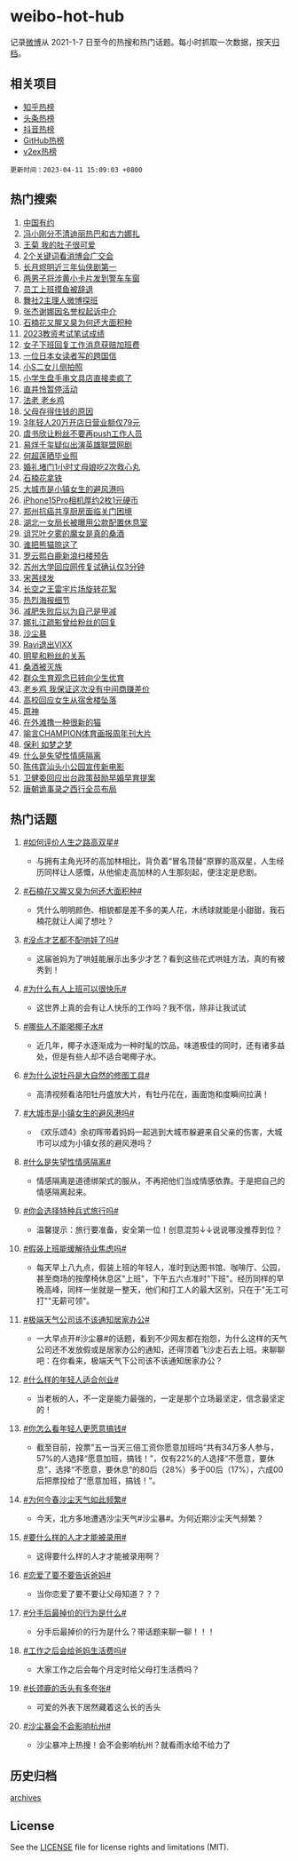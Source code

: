 # weibo-hot-hub

记录[微博](https://www.weibo.com)从 2021-1-7 日至今的热搜和热门话题。每小时抓取一次数据，按天[归档](archives)。

## 相关项目

- [知乎热榜](https://github.com/lonnyzhang423/zhihu-hot-hub)
- [头条热榜](https://github.com/lonnyzhang423/toutiao-hot-hub)
- [抖音热榜](https://github.com/lonnyzhang423/douyin-hot-hub)
- [GitHub热榜](https://github.com/lonnyzhang423/github-hot-hub)
- [v2ex热榜](https://github.com/lonnyzhang423/v2ex-hot-hub)


`更新时间：2023-04-11 15:09:03 +0800`

## 热门搜索

1. [中国有约](https://m.weibo.cn/search?containerid=100103type%3D1%26t%3D10%26q%3D%23%E4%B8%AD%E5%9B%BD%E6%9C%89%E7%BA%A6%23&stream_entry_id=51&isnewpage=1&extparam=seat%3D1%26cate%3D10103%26filter_type%3Drealtimehot%26dgr%3D0%26pos%3D0%26c_type%3D51%26stream_entry_id%3D51%26display_time%3D1681196942%26pre_seqid%3D168119694233102721467&luicode=10000011&lfid=106003type%253D25%2526t%253D3%2526disable_hot%253D1%2526filter_type%253Drealtimehot)
1. [冯小刚分不清迪丽热巴和古力娜扎](https://m.weibo.cn/search?containerid=100103type%3D1%26t%3D10%26q%3D%23%E5%86%AF%E5%B0%8F%E5%88%9A%E5%88%86%E4%B8%8D%E6%B8%85%E8%BF%AA%E4%B8%BD%E7%83%AD%E5%B7%B4%E5%92%8C%E5%8F%A4%E5%8A%9B%E5%A8%9C%E6%89%8E%23&stream_entry_id=31&isnewpage=1&extparam=seat%3D1%26cate%3D5001%26lcate%3D5001%26dgr%3D0%26pos%3D0%26band_rank%3D1%26realpos%3D1%26filter_type%3Drealtimehot%26q%3D%2523%25E5%2586%25AF%25E5%25B0%258F%25E5%2588%259A%25E5%2588%2586%25E4%25B8%258D%25E6%25B8%2585%25E8%25BF%25AA%25E4%25B8%25BD%25E7%2583%25AD%25E5%25B7%25B4%25E5%2592%258C%25E5%258F%25A4%25E5%258A%259B%25E5%25A8%259C%25E6%2589%258E%2523%26flag%3D1%26stream_entry_id%3D31%26c_type%3D31%26display_time%3D1681196942%26pre_seqid%3D168119694233102721467&luicode=10000011&lfid=106003type%253D25%2526t%253D3%2526disable_hot%253D1%2526filter_type%253Drealtimehot)
1. [王菊 我的肚子很可爱](https://m.weibo.cn/search?containerid=100103type%3D1%26t%3D10%26q%3D%E7%8E%8B%E8%8F%8A+%E6%88%91%E7%9A%84%E8%82%9A%E5%AD%90%E5%BE%88%E5%8F%AF%E7%88%B1&stream_entry_id=31&isnewpage=1&extparam=seat%3D1%26cate%3D5001%26lcate%3D5001%26dgr%3D0%26pos%3D1%26band_rank%3D2%26realpos%3D2%26filter_type%3Drealtimehot%26q%3D%25E7%258E%258B%25E8%258F%258A%2520%25E6%2588%2591%25E7%259A%2584%25E8%2582%259A%25E5%25AD%2590%25E5%25BE%2588%25E5%258F%25AF%25E7%2588%25B1%26flag%3D1%26stream_entry_id%3D31%26c_type%3D31%26display_time%3D1681196942%26pre_seqid%3D168119694233102721467&luicode=10000011&lfid=106003type%253D25%2526t%253D3%2526disable_hot%253D1%2526filter_type%253Drealtimehot)
1. [2个关键词看消博会广交会](https://m.weibo.cn/search?containerid=100103type%3D1%26t%3D10%26q%3D%232%E4%B8%AA%E5%85%B3%E9%94%AE%E8%AF%8D%E7%9C%8B%E6%B6%88%E5%8D%9A%E4%BC%9A%E5%B9%BF%E4%BA%A4%E4%BC%9A%23&stream_entry_id=31&isnewpage=1&extparam=seat%3D1%26cate%3D5001%26lcate%3D5001%26dgr%3D0%26pos%3D2%26band_rank%3D3%26realpos%3D3%26filter_type%3Drealtimehot%26q%3D%25232%25E4%25B8%25AA%25E5%2585%25B3%25E9%2594%25AE%25E8%25AF%258D%25E7%259C%258B%25E6%25B6%2588%25E5%258D%259A%25E4%25BC%259A%25E5%25B9%25BF%25E4%25BA%25A4%25E4%25BC%259A%2523%26flag%3D0%26stream_entry_id%3D31%26c_type%3D31%26display_time%3D1681196942%26pre_seqid%3D168119694233102721467&luicode=10000011&lfid=106003type%253D25%2526t%253D3%2526disable_hot%253D1%2526filter_type%253Drealtimehot)
1. [长月烬明近三年仙侠剧第一](https://m.weibo.cn/search?containerid=100103type%3D1%26t%3D10%26q%3D%23%E9%95%BF%E6%9C%88%E7%83%AC%E6%98%8E%E8%BF%91%E4%B8%89%E5%B9%B4%E4%BB%99%E4%BE%A0%E5%89%A7%E7%AC%AC%E4%B8%80%23&stream_entry_id=31&isnewpage=1&extparam=seat%3D1%26cate%3D5001%26lcate%3D5001%26dgr%3D0%26pos%3D3%26band_rank%3D4%26realpos%3D4%26filter_type%3Drealtimehot%26q%3D%2523%25E9%2595%25BF%25E6%259C%2588%25E7%2583%25AC%25E6%2598%258E%25E8%25BF%2591%25E4%25B8%2589%25E5%25B9%25B4%25E4%25BB%2599%25E4%25BE%25A0%25E5%2589%25A7%25E7%25AC%25AC%25E4%25B8%2580%2523%26flag%3D1%26stream_entry_id%3D31%26c_type%3D31%26display_time%3D1681196942%26pre_seqid%3D168119694233102721467&luicode=10000011&lfid=106003type%253D25%2526t%253D3%2526disable_hot%253D1%2526filter_type%253Drealtimehot)
1. [两男子将涉黄小卡片发到警车车窗](https://m.weibo.cn/search?containerid=100103type%3D1%26t%3D10%26q%3D%23%E4%B8%A4%E7%94%B7%E5%AD%90%E5%B0%86%E6%B6%89%E9%BB%84%E5%B0%8F%E5%8D%A1%E7%89%87%E5%8F%91%E5%88%B0%E8%AD%A6%E8%BD%A6%E8%BD%A6%E7%AA%97%23&stream_entry_id=31&isnewpage=1&extparam=seat%3D1%26cate%3D5001%26lcate%3D5001%26dgr%3D0%26pos%3D4%26band_rank%3D5%26realpos%3D5%26filter_type%3Drealtimehot%26q%3D%2523%25E4%25B8%25A4%25E7%2594%25B7%25E5%25AD%2590%25E5%25B0%2586%25E6%25B6%2589%25E9%25BB%2584%25E5%25B0%258F%25E5%258D%25A1%25E7%2589%2587%25E5%258F%2591%25E5%2588%25B0%25E8%25AD%25A6%25E8%25BD%25A6%25E8%25BD%25A6%25E7%25AA%2597%2523%26flag%3D0%26stream_entry_id%3D31%26c_type%3D31%26display_time%3D1681196942%26pre_seqid%3D168119694233102721467&luicode=10000011&lfid=106003type%253D25%2526t%253D3%2526disable_hot%253D1%2526filter_type%253Drealtimehot)
1. [员工上班摸鱼被辞退](https://m.weibo.cn/search?containerid=100103type%3D1%26t%3D10%26q%3D%23%E5%91%98%E5%B7%A5%E4%B8%8A%E7%8F%AD%E6%91%B8%E9%B1%BC%E8%A2%AB%E8%BE%9E%E9%80%80%23&stream_entry_id=31&isnewpage=1&extparam=seat%3D1%26cate%3D5001%26lcate%3D5001%26dgr%3D0%26pos%3D5%26band_rank%3D6%26realpos%3D6%26filter_type%3Drealtimehot%26q%3D%2523%25E5%2591%2598%25E5%25B7%25A5%25E4%25B8%258A%25E7%258F%25AD%25E6%2591%25B8%25E9%25B1%25BC%25E8%25A2%25AB%25E8%25BE%259E%25E9%2580%2580%2523%26flag%3D1%26stream_entry_id%3D31%26c_type%3D31%26display_time%3D1681196942%26pre_seqid%3D168119694233102721467&luicode=10000011&lfid=106003type%253D25%2526t%253D3%2526disable_hot%253D1%2526filter_type%253Drealtimehot)
1. [舞社2主理人微博探班](https://m.weibo.cn/search?containerid=100103type%3D1%26t%3D10%26q%3D%23%E8%88%9E%E7%A4%BE2%E4%B8%BB%E7%90%86%E4%BA%BA%E5%BE%AE%E5%8D%9A%E6%8E%A2%E7%8F%AD%23&stream_entry_id=31&isnewpage=1&extparam=seat%3D1%26cate%3D5001%26lcate%3D5001%26adid%3D186021%26pos%3D6%26band_rank%3D7%26filter_type%3Drealtimehot%26q%3D%2523%25E8%2588%259E%25E7%25A4%25BE2%25E4%25B8%25BB%25E7%2590%2586%25E4%25BA%25BA%25E5%25BE%25AE%25E5%258D%259A%25E6%258E%25A2%25E7%258F%25AD%2523%26dgr%3D0%26stream_entry_id%3D31%26c_type%3D31%26display_time%3D1681196942%26pre_seqid%3D168119694233102721467&luicode=10000011&lfid=106003type%253D25%2526t%253D3%2526disable_hot%253D1%2526filter_type%253Drealtimehot)
1. [张杰谢娜因名誉权起诉中介](https://m.weibo.cn/search?containerid=100103type%3D1%26t%3D10%26q%3D%23%E5%BC%A0%E6%9D%B0%E8%B0%A2%E5%A8%9C%E5%9B%A0%E5%90%8D%E8%AA%89%E6%9D%83%E8%B5%B7%E8%AF%89%E4%B8%AD%E4%BB%8B%23&stream_entry_id=31&isnewpage=1&extparam=seat%3D1%26cate%3D5001%26lcate%3D5001%26dgr%3D0%26pos%3D7%26band_rank%3D7%26realpos%3D7%26filter_type%3Drealtimehot%26q%3D%2523%25E5%25BC%25A0%25E6%259D%25B0%25E8%25B0%25A2%25E5%25A8%259C%25E5%259B%25A0%25E5%2590%258D%25E8%25AA%2589%25E6%259D%2583%25E8%25B5%25B7%25E8%25AF%2589%25E4%25B8%25AD%25E4%25BB%258B%2523%26flag%3D0%26stream_entry_id%3D31%26c_type%3D31%26display_time%3D1681196942%26pre_seqid%3D168119694233102721467&luicode=10000011&lfid=106003type%253D25%2526t%253D3%2526disable_hot%253D1%2526filter_type%253Drealtimehot)
1. [石楠花又腥又臭为何还大面积种](https://m.weibo.cn/search?containerid=100103type%3D1%26t%3D10%26q%3D%23%E7%9F%B3%E6%A5%A0%E8%8A%B1%E5%8F%88%E8%85%A5%E5%8F%88%E8%87%AD%E4%B8%BA%E4%BD%95%E8%BF%98%E5%A4%A7%E9%9D%A2%E7%A7%AF%E7%A7%8D%23&stream_entry_id=31&isnewpage=1&extparam=seat%3D1%26cate%3D5001%26lcate%3D5001%26dgr%3D0%26pos%3D8%26band_rank%3D8%26realpos%3D8%26filter_type%3Drealtimehot%26q%3D%2523%25E7%259F%25B3%25E6%25A5%25A0%25E8%258A%25B1%25E5%258F%2588%25E8%2585%25A5%25E5%258F%2588%25E8%2587%25AD%25E4%25B8%25BA%25E4%25BD%2595%25E8%25BF%2598%25E5%25A4%25A7%25E9%259D%25A2%25E7%25A7%25AF%25E7%25A7%258D%2523%26flag%3D0%26stream_entry_id%3D31%26c_type%3D31%26display_time%3D1681196942%26pre_seqid%3D168119694233102721467&luicode=10000011&lfid=106003type%253D25%2526t%253D3%2526disable_hot%253D1%2526filter_type%253Drealtimehot)
1. [2023教资考试笔试成绩](https://m.weibo.cn/search?containerid=100103type%3D1%26t%3D10%26q%3D%232023%E6%95%99%E8%B5%84%E8%80%83%E8%AF%95%E7%AC%94%E8%AF%95%E6%88%90%E7%BB%A9%23&stream_entry_id=31&isnewpage=1&extparam=seat%3D1%26cate%3D5001%26lcate%3D5001%26dgr%3D0%26pos%3D9%26band_rank%3D9%26realpos%3D9%26filter_type%3Drealtimehot%26q%3D%25232023%25E6%2595%2599%25E8%25B5%2584%25E8%2580%2583%25E8%25AF%2595%25E7%25AC%2594%25E8%25AF%2595%25E6%2588%2590%25E7%25BB%25A9%2523%26flag%3D1%26stream_entry_id%3D31%26c_type%3D31%26display_time%3D1681196942%26pre_seqid%3D168119694233102721467&luicode=10000011&lfid=106003type%253D25%2526t%253D3%2526disable_hot%253D1%2526filter_type%253Drealtimehot)
1. [女子下班回复工作消息获赔加班费](https://m.weibo.cn/search?containerid=100103type%3D1%26t%3D10%26q%3D%23%E5%A5%B3%E5%AD%90%E4%B8%8B%E7%8F%AD%E5%9B%9E%E5%A4%8D%E5%B7%A5%E4%BD%9C%E6%B6%88%E6%81%AF%E8%8E%B7%E8%B5%94%E5%8A%A0%E7%8F%AD%E8%B4%B9%23&stream_entry_id=31&isnewpage=1&extparam=seat%3D1%26cate%3D5001%26lcate%3D5001%26dgr%3D0%26pos%3D10%26band_rank%3D10%26realpos%3D10%26filter_type%3Drealtimehot%26q%3D%2523%25E5%25A5%25B3%25E5%25AD%2590%25E4%25B8%258B%25E7%258F%25AD%25E5%259B%259E%25E5%25A4%258D%25E5%25B7%25A5%25E4%25BD%259C%25E6%25B6%2588%25E6%2581%25AF%25E8%258E%25B7%25E8%25B5%2594%25E5%258A%25A0%25E7%258F%25AD%25E8%25B4%25B9%2523%26flag%3D0%26stream_entry_id%3D31%26c_type%3D31%26display_time%3D1681196942%26pre_seqid%3D168119694233102721467&luicode=10000011&lfid=106003type%253D25%2526t%253D3%2526disable_hot%253D1%2526filter_type%253Drealtimehot)
1. [一位日本女读者写的跨国信](https://m.weibo.cn/search?containerid=100103type%3D1%26t%3D10%26q%3D%E4%B8%80%E4%BD%8D%E6%97%A5%E6%9C%AC%E5%A5%B3%E8%AF%BB%E8%80%85%E5%86%99%E7%9A%84%E8%B7%A8%E5%9B%BD%E4%BF%A1&stream_entry_id=31&isnewpage=1&extparam=seat%3D1%26cate%3D5001%26lcate%3D5001%26dgr%3D0%26pos%3D11%26band_rank%3D11%26realpos%3D11%26filter_type%3Drealtimehot%26q%3D%25E4%25B8%2580%25E4%25BD%258D%25E6%2597%25A5%25E6%259C%25AC%25E5%25A5%25B3%25E8%25AF%25BB%25E8%2580%2585%25E5%2586%2599%25E7%259A%2584%25E8%25B7%25A8%25E5%259B%25BD%25E4%25BF%25A1%26flag%3D1%26stream_entry_id%3D31%26c_type%3D31%26display_time%3D1681196942%26pre_seqid%3D168119694233102721467&luicode=10000011&lfid=106003type%253D25%2526t%253D3%2526disable_hot%253D1%2526filter_type%253Drealtimehot)
1. [小S二女儿侧拍照](https://m.weibo.cn/search?containerid=100103type%3D1%26t%3D10%26q%3D%23%E5%B0%8FS%E4%BA%8C%E5%A5%B3%E5%84%BF%E4%BE%A7%E6%8B%8D%E7%85%A7%23&stream_entry_id=31&isnewpage=1&extparam=seat%3D1%26cate%3D5001%26lcate%3D5001%26dgr%3D0%26pos%3D12%26band_rank%3D12%26realpos%3D12%26filter_type%3Drealtimehot%26q%3D%2523%25E5%25B0%258FS%25E4%25BA%258C%25E5%25A5%25B3%25E5%2584%25BF%25E4%25BE%25A7%25E6%258B%258D%25E7%2585%25A7%2523%26flag%3D1%26stream_entry_id%3D31%26c_type%3D31%26display_time%3D1681196942%26pre_seqid%3D168119694233102721467&luicode=10000011&lfid=106003type%253D25%2526t%253D3%2526disable_hot%253D1%2526filter_type%253Drealtimehot)
1. [小学生盘手串文具店直接卖疯了](https://m.weibo.cn/search?containerid=100103type%3D1%26t%3D10%26q%3D%23%E5%B0%8F%E5%AD%A6%E7%94%9F%E7%9B%98%E6%89%8B%E4%B8%B2%E6%96%87%E5%85%B7%E5%BA%97%E7%9B%B4%E6%8E%A5%E5%8D%96%E7%96%AF%E4%BA%86%23&stream_entry_id=31&isnewpage=1&extparam=seat%3D1%26cate%3D5001%26lcate%3D5001%26dgr%3D0%26pos%3D13%26band_rank%3D13%26realpos%3D13%26filter_type%3Drealtimehot%26q%3D%2523%25E5%25B0%258F%25E5%25AD%25A6%25E7%2594%259F%25E7%259B%2598%25E6%2589%258B%25E4%25B8%25B2%25E6%2596%2587%25E5%2585%25B7%25E5%25BA%2597%25E7%259B%25B4%25E6%258E%25A5%25E5%258D%2596%25E7%2596%25AF%25E4%25BA%2586%2523%26flag%3D1%26stream_entry_id%3D31%26c_type%3D31%26display_time%3D1681196942%26pre_seqid%3D168119694233102721467&luicode=10000011&lfid=106003type%253D25%2526t%253D3%2526disable_hot%253D1%2526filter_type%253Drealtimehot)
1. [直井怜暂停活动](https://m.weibo.cn/search?containerid=100103type%3D1%26t%3D10%26q%3D%23%E7%9B%B4%E4%BA%95%E6%80%9C%E6%9A%82%E5%81%9C%E6%B4%BB%E5%8A%A8%23&stream_entry_id=31&isnewpage=1&extparam=seat%3D1%26cate%3D5001%26lcate%3D5001%26dgr%3D0%26pos%3D14%26band_rank%3D14%26realpos%3D14%26filter_type%3Drealtimehot%26q%3D%2523%25E7%259B%25B4%25E4%25BA%2595%25E6%2580%259C%25E6%259A%2582%25E5%2581%259C%25E6%25B4%25BB%25E5%258A%25A8%2523%26flag%3D0%26stream_entry_id%3D31%26c_type%3D31%26display_time%3D1681196942%26pre_seqid%3D168119694233102721467&luicode=10000011&lfid=106003type%253D25%2526t%253D3%2526disable_hot%253D1%2526filter_type%253Drealtimehot)
1. [法老 老乡鸡](https://m.weibo.cn/search?containerid=100103type%3D1%26t%3D10%26q%3D%E6%B3%95%E8%80%81+%E8%80%81%E4%B9%A1%E9%B8%A1&stream_entry_id=31&isnewpage=1&extparam=seat%3D1%26cate%3D5001%26lcate%3D5001%26dgr%3D0%26pos%3D15%26band_rank%3D15%26realpos%3D15%26filter_type%3Drealtimehot%26q%3D%25E6%25B3%2595%25E8%2580%2581%2520%25E8%2580%2581%25E4%25B9%25A1%25E9%25B8%25A1%26flag%3D0%26stream_entry_id%3D31%26c_type%3D31%26display_time%3D1681196942%26pre_seqid%3D168119694233102721467&luicode=10000011&lfid=106003type%253D25%2526t%253D3%2526disable_hot%253D1%2526filter_type%253Drealtimehot)
1. [父母存得住钱的原因](https://m.weibo.cn/search?containerid=100103type%3D1%26t%3D10%26q%3D%23%E7%88%B6%E6%AF%8D%E5%AD%98%E5%BE%97%E4%BD%8F%E9%92%B1%E7%9A%84%E5%8E%9F%E5%9B%A0%23&stream_entry_id=31&isnewpage=1&extparam=seat%3D1%26cate%3D5001%26lcate%3D5001%26dgr%3D0%26pos%3D16%26band_rank%3D16%26realpos%3D16%26filter_type%3Drealtimehot%26q%3D%2523%25E7%2588%25B6%25E6%25AF%258D%25E5%25AD%2598%25E5%25BE%2597%25E4%25BD%258F%25E9%2592%25B1%25E7%259A%2584%25E5%258E%259F%25E5%259B%25A0%2523%26flag%3D0%26stream_entry_id%3D31%26c_type%3D31%26display_time%3D1681196942%26pre_seqid%3D168119694233102721467&luicode=10000011&lfid=106003type%253D25%2526t%253D3%2526disable_hot%253D1%2526filter_type%253Drealtimehot)
1. [3年轻人20万开店日营业额仅79元](https://m.weibo.cn/search?containerid=100103type%3D1%26t%3D10%26q%3D%233%E5%B9%B4%E8%BD%BB%E4%BA%BA20%E4%B8%87%E5%BC%80%E5%BA%97%E6%97%A5%E8%90%A5%E4%B8%9A%E9%A2%9D%E4%BB%8579%E5%85%83%23&stream_entry_id=31&isnewpage=1&extparam=seat%3D1%26cate%3D5001%26lcate%3D5001%26dgr%3D0%26pos%3D17%26band_rank%3D17%26realpos%3D17%26filter_type%3Drealtimehot%26q%3D%25233%25E5%25B9%25B4%25E8%25BD%25BB%25E4%25BA%25BA20%25E4%25B8%2587%25E5%25BC%2580%25E5%25BA%2597%25E6%2597%25A5%25E8%2590%25A5%25E4%25B8%259A%25E9%25A2%259D%25E4%25BB%258579%25E5%2585%2583%2523%26flag%3D0%26stream_entry_id%3D31%26c_type%3D31%26display_time%3D1681196942%26pre_seqid%3D168119694233102721467&luicode=10000011&lfid=106003type%253D25%2526t%253D3%2526disable_hot%253D1%2526filter_type%253Drealtimehot)
1. [虞书欣让粉丝不要再push工作人员](https://m.weibo.cn/search?containerid=100103type%3D1%26t%3D10%26q%3D%E8%99%9E%E4%B9%A6%E6%AC%A3%E8%AE%A9%E7%B2%89%E4%B8%9D%E4%B8%8D%E8%A6%81%E5%86%8Dpush%E5%B7%A5%E4%BD%9C%E4%BA%BA%E5%91%98&stream_entry_id=31&isnewpage=1&extparam=seat%3D1%26cate%3D5001%26lcate%3D5001%26dgr%3D0%26pos%3D18%26band_rank%3D18%26realpos%3D18%26filter_type%3Drealtimehot%26q%3D%25E8%2599%259E%25E4%25B9%25A6%25E6%25AC%25A3%25E8%25AE%25A9%25E7%25B2%2589%25E4%25B8%259D%25E4%25B8%258D%25E8%25A6%2581%25E5%2586%258Dpush%25E5%25B7%25A5%25E4%25BD%259C%25E4%25BA%25BA%25E5%2591%2598%26flag%3D0%26stream_entry_id%3D31%26c_type%3D31%26display_time%3D1681196942%26pre_seqid%3D168119694233102721467&luicode=10000011&lfid=106003type%253D25%2526t%253D3%2526disable_hot%253D1%2526filter_type%253Drealtimehot)
1. [易烊千玺疑似出演英雄联盟网剧](https://m.weibo.cn/search?containerid=100103type%3D1%26t%3D10%26q%3D%23%E6%98%93%E7%83%8A%E5%8D%83%E7%8E%BA%E7%96%91%E4%BC%BC%E5%87%BA%E6%BC%94%E8%8B%B1%E9%9B%84%E8%81%94%E7%9B%9F%E7%BD%91%E5%89%A7%23&stream_entry_id=31&isnewpage=1&extparam=seat%3D1%26cate%3D5001%26lcate%3D5001%26dgr%3D0%26pos%3D19%26band_rank%3D19%26realpos%3D19%26filter_type%3Drealtimehot%26q%3D%2523%25E6%2598%2593%25E7%2583%258A%25E5%258D%2583%25E7%258E%25BA%25E7%2596%2591%25E4%25BC%25BC%25E5%2587%25BA%25E6%25BC%2594%25E8%258B%25B1%25E9%259B%2584%25E8%2581%2594%25E7%259B%259F%25E7%25BD%2591%25E5%2589%25A7%2523%26flag%3D0%26stream_entry_id%3D31%26c_type%3D31%26display_time%3D1681196942%26pre_seqid%3D168119694233102721467&luicode=10000011&lfid=106003type%253D25%2526t%253D3%2526disable_hot%253D1%2526filter_type%253Drealtimehot)
1. [何超莲晒毕业照](https://m.weibo.cn/search?containerid=100103type%3D1%26t%3D10%26q%3D%23%E4%BD%95%E8%B6%85%E8%8E%B2%E6%99%92%E6%AF%95%E4%B8%9A%E7%85%A7%23&stream_entry_id=31&isnewpage=1&extparam=seat%3D1%26cate%3D5001%26lcate%3D5001%26dgr%3D0%26pos%3D20%26band_rank%3D20%26realpos%3D20%26filter_type%3Drealtimehot%26q%3D%2523%25E4%25BD%2595%25E8%25B6%2585%25E8%258E%25B2%25E6%2599%2592%25E6%25AF%2595%25E4%25B8%259A%25E7%2585%25A7%2523%26flag%3D0%26stream_entry_id%3D31%26c_type%3D31%26display_time%3D1681196942%26pre_seqid%3D168119694233102721467&luicode=10000011&lfid=106003type%253D25%2526t%253D3%2526disable_hot%253D1%2526filter_type%253Drealtimehot)
1. [婚礼堵门1小时丈母娘吃2次救心丸](https://m.weibo.cn/search?containerid=100103type%3D1%26t%3D10%26q%3D%23%E5%A9%9A%E7%A4%BC%E5%A0%B5%E9%97%A81%E5%B0%8F%E6%97%B6%E4%B8%88%E6%AF%8D%E5%A8%98%E5%90%832%E6%AC%A1%E6%95%91%E5%BF%83%E4%B8%B8%23&stream_entry_id=31&isnewpage=1&extparam=seat%3D1%26cate%3D5001%26lcate%3D5001%26dgr%3D0%26pos%3D21%26band_rank%3D21%26realpos%3D21%26filter_type%3Drealtimehot%26q%3D%2523%25E5%25A9%259A%25E7%25A4%25BC%25E5%25A0%25B5%25E9%2597%25A81%25E5%25B0%258F%25E6%2597%25B6%25E4%25B8%2588%25E6%25AF%258D%25E5%25A8%2598%25E5%2590%25832%25E6%25AC%25A1%25E6%2595%2591%25E5%25BF%2583%25E4%25B8%25B8%2523%26flag%3D1%26stream_entry_id%3D31%26c_type%3D31%26display_time%3D1681196942%26pre_seqid%3D168119694233102721467&luicode=10000011&lfid=106003type%253D25%2526t%253D3%2526disable_hot%253D1%2526filter_type%253Drealtimehot)
1. [石楠花拿铁](https://m.weibo.cn/search?containerid=100103type%3D1%26t%3D10%26q%3D%23%E7%9F%B3%E6%A5%A0%E8%8A%B1%E6%8B%BF%E9%93%81%23&stream_entry_id=31&isnewpage=1&extparam=seat%3D1%26cate%3D5001%26lcate%3D5001%26dgr%3D0%26pos%3D22%26band_rank%3D22%26realpos%3D22%26filter_type%3Drealtimehot%26q%3D%2523%25E7%259F%25B3%25E6%25A5%25A0%25E8%258A%25B1%25E6%258B%25BF%25E9%2593%2581%2523%26flag%3D0%26stream_entry_id%3D31%26c_type%3D31%26display_time%3D1681196942%26pre_seqid%3D168119694233102721467&luicode=10000011&lfid=106003type%253D25%2526t%253D3%2526disable_hot%253D1%2526filter_type%253Drealtimehot)
1. [大城市是小镇女生的避风港吗](https://m.weibo.cn/search?containerid=100103type%3D1%26t%3D10%26q%3D%23%E5%A4%A7%E5%9F%8E%E5%B8%82%E6%98%AF%E5%B0%8F%E9%95%87%E5%A5%B3%E7%94%9F%E7%9A%84%E9%81%BF%E9%A3%8E%E6%B8%AF%E5%90%97%23&stream_entry_id=31&isnewpage=1&extparam=seat%3D1%26cate%3D5001%26lcate%3D5001%26dgr%3D0%26pos%3D23%26band_rank%3D23%26realpos%3D23%26filter_type%3Drealtimehot%26q%3D%2523%25E5%25A4%25A7%25E5%259F%258E%25E5%25B8%2582%25E6%2598%25AF%25E5%25B0%258F%25E9%2595%2587%25E5%25A5%25B3%25E7%2594%259F%25E7%259A%2584%25E9%2581%25BF%25E9%25A3%258E%25E6%25B8%25AF%25E5%2590%2597%2523%26flag%3D1%26stream_entry_id%3D31%26c_type%3D31%26display_time%3D1681196942%26pre_seqid%3D168119694233102721467&luicode=10000011&lfid=106003type%253D25%2526t%253D3%2526disable_hot%253D1%2526filter_type%253Drealtimehot)
1. [iPhone15Pro相机厚约2枚1元硬币](https://m.weibo.cn/search?containerid=100103type%3D1%26t%3D10%26q%3D%23iPhone15Pro%E7%9B%B8%E6%9C%BA%E5%8E%9A%E7%BA%A62%E6%9E%9A1%E5%85%83%E7%A1%AC%E5%B8%81%23&stream_entry_id=31&isnewpage=1&extparam=seat%3D1%26cate%3D5001%26lcate%3D5001%26dgr%3D0%26pos%3D24%26band_rank%3D24%26realpos%3D24%26filter_type%3Drealtimehot%26q%3D%2523iPhone15Pro%25E7%259B%25B8%25E6%259C%25BA%25E5%258E%259A%25E7%25BA%25A62%25E6%259E%259A1%25E5%2585%2583%25E7%25A1%25AC%25E5%25B8%2581%2523%26flag%3D0%26stream_entry_id%3D31%26c_type%3D31%26display_time%3D1681196942%26pre_seqid%3D168119694233102721467&luicode=10000011&lfid=106003type%253D25%2526t%253D3%2526disable_hot%253D1%2526filter_type%253Drealtimehot)
1. [郑州抗癌共享厨房面临关门困境](https://m.weibo.cn/search?containerid=100103type%3D1%26t%3D10%26q%3D%23%E9%83%91%E5%B7%9E%E6%8A%97%E7%99%8C%E5%85%B1%E4%BA%AB%E5%8E%A8%E6%88%BF%E9%9D%A2%E4%B8%B4%E5%85%B3%E9%97%A8%E5%9B%B0%E5%A2%83%23&stream_entry_id=31&isnewpage=1&extparam=seat%3D1%26cate%3D5001%26lcate%3D5001%26dgr%3D0%26pos%3D25%26band_rank%3D25%26realpos%3D25%26filter_type%3Drealtimehot%26q%3D%2523%25E9%2583%2591%25E5%25B7%259E%25E6%258A%2597%25E7%2599%258C%25E5%2585%25B1%25E4%25BA%25AB%25E5%258E%25A8%25E6%2588%25BF%25E9%259D%25A2%25E4%25B8%25B4%25E5%2585%25B3%25E9%2597%25A8%25E5%259B%25B0%25E5%25A2%2583%2523%26flag%3D1%26stream_entry_id%3D31%26c_type%3D31%26display_time%3D1681196942%26pre_seqid%3D168119694233102721467&luicode=10000011&lfid=106003type%253D25%2526t%253D3%2526disable_hot%253D1%2526filter_type%253Drealtimehot)
1. [湖北一女局长被曝用公款配置休息室](https://m.weibo.cn/search?containerid=100103type%3D1%26t%3D10%26q%3D%23%E6%B9%96%E5%8C%97%E4%B8%80%E5%A5%B3%E5%B1%80%E9%95%BF%E8%A2%AB%E6%9B%9D%E7%94%A8%E5%85%AC%E6%AC%BE%E9%85%8D%E7%BD%AE%E4%BC%91%E6%81%AF%E5%AE%A4%23&stream_entry_id=31&isnewpage=1&extparam=seat%3D1%26cate%3D5001%26lcate%3D5001%26dgr%3D0%26pos%3D26%26band_rank%3D26%26realpos%3D26%26filter_type%3Drealtimehot%26q%3D%2523%25E6%25B9%2596%25E5%258C%2597%25E4%25B8%2580%25E5%25A5%25B3%25E5%25B1%2580%25E9%2595%25BF%25E8%25A2%25AB%25E6%259B%259D%25E7%2594%25A8%25E5%2585%25AC%25E6%25AC%25BE%25E9%2585%258D%25E7%25BD%25AE%25E4%25BC%2591%25E6%2581%25AF%25E5%25AE%25A4%2523%26flag%3D0%26stream_entry_id%3D31%26c_type%3D31%26display_time%3D1681196942%26pre_seqid%3D168119694233102721467&luicode=10000011&lfid=106003type%253D25%2526t%253D3%2526disable_hot%253D1%2526filter_type%253Drealtimehot)
1. [诅咒叶夕雾的魔女是真的桑酒](https://m.weibo.cn/search?containerid=100103type%3D1%26t%3D10%26q%3D%23%E8%AF%85%E5%92%92%E5%8F%B6%E5%A4%95%E9%9B%BE%E7%9A%84%E9%AD%94%E5%A5%B3%E6%98%AF%E7%9C%9F%E7%9A%84%E6%A1%91%E9%85%92%23&stream_entry_id=31&isnewpage=1&extparam=seat%3D1%26cate%3D5001%26lcate%3D5001%26dgr%3D0%26pos%3D27%26band_rank%3D27%26realpos%3D27%26filter_type%3Drealtimehot%26q%3D%2523%25E8%25AF%2585%25E5%2592%2592%25E5%258F%25B6%25E5%25A4%2595%25E9%259B%25BE%25E7%259A%2584%25E9%25AD%2594%25E5%25A5%25B3%25E6%2598%25AF%25E7%259C%259F%25E7%259A%2584%25E6%25A1%2591%25E9%2585%2592%2523%26flag%3D1%26stream_entry_id%3D31%26c_type%3D31%26display_time%3D1681196942%26pre_seqid%3D168119694233102721467&luicode=10000011&lfid=106003type%253D25%2526t%253D3%2526disable_hot%253D1%2526filter_type%253Drealtimehot)
1. [谁把熊猫晾这了](https://m.weibo.cn/search?containerid=100103type%3D1%26t%3D10%26q%3D%23%E8%B0%81%E6%8A%8A%E7%86%8A%E7%8C%AB%E6%99%BE%E8%BF%99%E4%BA%86%23&stream_entry_id=31&isnewpage=1&extparam=seat%3D1%26cate%3D5001%26lcate%3D5001%26dgr%3D0%26pos%3D28%26band_rank%3D28%26realpos%3D28%26filter_type%3Drealtimehot%26q%3D%2523%25E8%25B0%2581%25E6%258A%258A%25E7%2586%258A%25E7%258C%25AB%25E6%2599%25BE%25E8%25BF%2599%25E4%25BA%2586%2523%26flag%3D0%26stream_entry_id%3D31%26c_type%3D31%26display_time%3D1681196942%26pre_seqid%3D168119694233102721467&luicode=10000011&lfid=106003type%253D25%2526t%253D3%2526disable_hot%253D1%2526filter_type%253Drealtimehot)
1. [罗云熙白鹿新浪扫楼预告](https://m.weibo.cn/search?containerid=100103type%3D1%26t%3D10%26q%3D%23%E7%BD%97%E4%BA%91%E7%86%99%E7%99%BD%E9%B9%BF%E6%96%B0%E6%B5%AA%E6%89%AB%E6%A5%BC%E9%A2%84%E5%91%8A%23&stream_entry_id=31&isnewpage=1&extparam=seat%3D1%26cate%3D5001%26lcate%3D5001%26dgr%3D0%26pos%3D29%26band_rank%3D29%26realpos%3D29%26filter_type%3Drealtimehot%26q%3D%2523%25E7%25BD%2597%25E4%25BA%2591%25E7%2586%2599%25E7%2599%25BD%25E9%25B9%25BF%25E6%2596%25B0%25E6%25B5%25AA%25E6%2589%25AB%25E6%25A5%25BC%25E9%25A2%2584%25E5%2591%258A%2523%26flag%3D1%26stream_entry_id%3D31%26c_type%3D31%26display_time%3D1681196942%26pre_seqid%3D168119694233102721467&luicode=10000011&lfid=106003type%253D25%2526t%253D3%2526disable_hot%253D1%2526filter_type%253Drealtimehot)
1. [苏州大学回应网传复试确认仅3分钟](https://m.weibo.cn/search?containerid=100103type%3D1%26t%3D10%26q%3D%23%E8%8B%8F%E5%B7%9E%E5%A4%A7%E5%AD%A6%E5%9B%9E%E5%BA%94%E7%BD%91%E4%BC%A0%E5%A4%8D%E8%AF%95%E7%A1%AE%E8%AE%A4%E4%BB%853%E5%88%86%E9%92%9F%23&stream_entry_id=31&isnewpage=1&extparam=seat%3D1%26cate%3D5001%26lcate%3D5001%26dgr%3D0%26pos%3D30%26band_rank%3D30%26realpos%3D30%26filter_type%3Drealtimehot%26q%3D%2523%25E8%258B%258F%25E5%25B7%259E%25E5%25A4%25A7%25E5%25AD%25A6%25E5%259B%259E%25E5%25BA%2594%25E7%25BD%2591%25E4%25BC%25A0%25E5%25A4%258D%25E8%25AF%2595%25E7%25A1%25AE%25E8%25AE%25A4%25E4%25BB%25853%25E5%2588%2586%25E9%2592%259F%2523%26flag%3D0%26stream_entry_id%3D31%26c_type%3D31%26display_time%3D1681196942%26pre_seqid%3D168119694233102721467&luicode=10000011&lfid=106003type%253D25%2526t%253D3%2526disable_hot%253D1%2526filter_type%253Drealtimehot)
1. [宋茜绿发](https://m.weibo.cn/search?containerid=100103type%3D1%26t%3D10%26q%3D%23%E5%AE%8B%E8%8C%9C%E7%BB%BF%E5%8F%91%23&stream_entry_id=31&isnewpage=1&extparam=seat%3D1%26cate%3D5001%26lcate%3D5001%26dgr%3D0%26pos%3D31%26band_rank%3D31%26realpos%3D31%26filter_type%3Drealtimehot%26q%3D%2523%25E5%25AE%258B%25E8%258C%259C%25E7%25BB%25BF%25E5%258F%2591%2523%26flag%3D1%26stream_entry_id%3D31%26c_type%3D31%26display_time%3D1681196942%26pre_seqid%3D168119694233102721467&luicode=10000011&lfid=106003type%253D25%2526t%253D3%2526disable_hot%253D1%2526filter_type%253Drealtimehot)
1. [长空之王雷宇片场旋转花絮](https://m.weibo.cn/search?containerid=100103type%3D1%26t%3D10%26q%3D%23%E9%95%BF%E7%A9%BA%E4%B9%8B%E7%8E%8B%E9%9B%B7%E5%AE%87%E7%89%87%E5%9C%BA%E6%97%8B%E8%BD%AC%E8%8A%B1%E7%B5%AE%23&stream_entry_id=31&isnewpage=1&extparam=seat%3D1%26cate%3D5001%26lcate%3D5001%26dgr%3D0%26pos%3D32%26band_rank%3D32%26realpos%3D32%26filter_type%3Drealtimehot%26q%3D%2523%25E9%2595%25BF%25E7%25A9%25BA%25E4%25B9%258B%25E7%258E%258B%25E9%259B%25B7%25E5%25AE%2587%25E7%2589%2587%25E5%259C%25BA%25E6%2597%258B%25E8%25BD%25AC%25E8%258A%25B1%25E7%25B5%25AE%2523%26flag%3D1%26stream_entry_id%3D31%26c_type%3D31%26display_time%3D1681196942%26pre_seqid%3D168119694233102721467&luicode=10000011&lfid=106003type%253D25%2526t%253D3%2526disable_hot%253D1%2526filter_type%253Drealtimehot)
1. [热烈海报细节](https://m.weibo.cn/search?containerid=100103type%3D1%26t%3D10%26q%3D%23%E7%83%AD%E7%83%88%E6%B5%B7%E6%8A%A5%E7%BB%86%E8%8A%82%23&stream_entry_id=31&isnewpage=1&extparam=seat%3D1%26cate%3D5001%26lcate%3D5001%26dgr%3D0%26pos%3D33%26band_rank%3D33%26realpos%3D33%26filter_type%3Drealtimehot%26q%3D%2523%25E7%2583%25AD%25E7%2583%2588%25E6%25B5%25B7%25E6%258A%25A5%25E7%25BB%2586%25E8%258A%2582%2523%26flag%3D1%26stream_entry_id%3D31%26c_type%3D31%26display_time%3D1681196942%26pre_seqid%3D168119694233102721467&luicode=10000011&lfid=106003type%253D25%2526t%253D3%2526disable_hot%253D1%2526filter_type%253Drealtimehot)
1. [减肥失败后以为自己是甲减](https://m.weibo.cn/search?containerid=100103type%3D1%26t%3D10%26q%3D%23%E5%87%8F%E8%82%A5%E5%A4%B1%E8%B4%A5%E5%90%8E%E4%BB%A5%E4%B8%BA%E8%87%AA%E5%B7%B1%E6%98%AF%E7%94%B2%E5%87%8F%23&stream_entry_id=31&isnewpage=1&extparam=seat%3D1%26cate%3D5001%26lcate%3D5001%26dgr%3D0%26pos%3D34%26band_rank%3D34%26realpos%3D34%26filter_type%3Drealtimehot%26q%3D%2523%25E5%2587%258F%25E8%2582%25A5%25E5%25A4%25B1%25E8%25B4%25A5%25E5%2590%258E%25E4%25BB%25A5%25E4%25B8%25BA%25E8%2587%25AA%25E5%25B7%25B1%25E6%2598%25AF%25E7%2594%25B2%25E5%2587%258F%2523%26flag%3D1%26stream_entry_id%3D31%26c_type%3D31%26display_time%3D1681196942%26pre_seqid%3D168119694233102721467&luicode=10000011&lfid=106003type%253D25%2526t%253D3%2526disable_hot%253D1%2526filter_type%253Drealtimehot)
1. [娜扎江疏影曾给粉丝的回复](https://m.weibo.cn/search?containerid=100103type%3D1%26t%3D10%26q%3D%23%E5%A8%9C%E6%89%8E%E6%B1%9F%E7%96%8F%E5%BD%B1%E6%9B%BE%E7%BB%99%E7%B2%89%E4%B8%9D%E7%9A%84%E5%9B%9E%E5%A4%8D%23&stream_entry_id=31&isnewpage=1&extparam=seat%3D1%26cate%3D5001%26lcate%3D5001%26dgr%3D0%26pos%3D35%26band_rank%3D35%26realpos%3D35%26filter_type%3Drealtimehot%26q%3D%2523%25E5%25A8%259C%25E6%2589%258E%25E6%25B1%259F%25E7%2596%258F%25E5%25BD%25B1%25E6%259B%25BE%25E7%25BB%2599%25E7%25B2%2589%25E4%25B8%259D%25E7%259A%2584%25E5%259B%259E%25E5%25A4%258D%2523%26flag%3D0%26stream_entry_id%3D31%26c_type%3D31%26display_time%3D1681196942%26pre_seqid%3D168119694233102721467&luicode=10000011&lfid=106003type%253D25%2526t%253D3%2526disable_hot%253D1%2526filter_type%253Drealtimehot)
1. [沙尘暴](https://m.weibo.cn/search?containerid=100103type%3D1%26t%3D10%26q%3D%E6%B2%99%E5%B0%98%E6%9A%B4&stream_entry_id=31&isnewpage=1&extparam=seat%3D1%26cate%3D5001%26lcate%3D5001%26dgr%3D0%26pos%3D36%26band_rank%3D36%26realpos%3D36%26filter_type%3Drealtimehot%26q%3D%25E6%25B2%2599%25E5%25B0%2598%25E6%259A%25B4%26flag%3D0%26stream_entry_id%3D31%26c_type%3D31%26display_time%3D1681196942%26pre_seqid%3D168119694233102721467&luicode=10000011&lfid=106003type%253D25%2526t%253D3%2526disable_hot%253D1%2526filter_type%253Drealtimehot)
1. [Ravi退出VIXX](https://m.weibo.cn/search?containerid=100103type%3D1%26t%3D10%26q%3D%23Ravi%E9%80%80%E5%87%BAVIXX%23&stream_entry_id=31&isnewpage=1&extparam=seat%3D1%26cate%3D5001%26lcate%3D5001%26dgr%3D0%26pos%3D37%26band_rank%3D37%26realpos%3D37%26filter_type%3Drealtimehot%26q%3D%2523Ravi%25E9%2580%2580%25E5%2587%25BAVIXX%2523%26flag%3D1%26stream_entry_id%3D31%26c_type%3D31%26display_time%3D1681196942%26pre_seqid%3D168119694233102721467&luicode=10000011&lfid=106003type%253D25%2526t%253D3%2526disable_hot%253D1%2526filter_type%253Drealtimehot)
1. [明星和粉丝的关系](https://m.weibo.cn/search?containerid=100103type%3D1%26t%3D10%26q%3D%E6%98%8E%E6%98%9F%E5%92%8C%E7%B2%89%E4%B8%9D%E7%9A%84%E5%85%B3%E7%B3%BB&stream_entry_id=31&isnewpage=1&extparam=seat%3D1%26cate%3D5001%26lcate%3D5001%26dgr%3D0%26pos%3D38%26band_rank%3D38%26realpos%3D38%26filter_type%3Drealtimehot%26q%3D%25E6%2598%258E%25E6%2598%259F%25E5%2592%258C%25E7%25B2%2589%25E4%25B8%259D%25E7%259A%2584%25E5%2585%25B3%25E7%25B3%25BB%26flag%3D1%26stream_entry_id%3D31%26c_type%3D31%26display_time%3D1681196942%26pre_seqid%3D168119694233102721467&luicode=10000011&lfid=106003type%253D25%2526t%253D3%2526disable_hot%253D1%2526filter_type%253Drealtimehot)
1. [桑酒被灭族](https://m.weibo.cn/search?containerid=100103type%3D1%26t%3D10%26q%3D%23%E6%A1%91%E9%85%92%E8%A2%AB%E7%81%AD%E6%97%8F%23&stream_entry_id=31&isnewpage=1&extparam=seat%3D1%26cate%3D5001%26lcate%3D5001%26dgr%3D0%26pos%3D39%26band_rank%3D39%26realpos%3D39%26filter_type%3Drealtimehot%26q%3D%2523%25E6%25A1%2591%25E9%2585%2592%25E8%25A2%25AB%25E7%2581%25AD%25E6%2597%258F%2523%26flag%3D0%26stream_entry_id%3D31%26c_type%3D31%26display_time%3D1681196942%26pre_seqid%3D168119694233102721467&luicode=10000011&lfid=106003type%253D25%2526t%253D3%2526disable_hot%253D1%2526filter_type%253Drealtimehot)
1. [群众生育观念已转向少生优育](https://m.weibo.cn/search?containerid=100103type%3D1%26t%3D10%26q%3D%23%E7%BE%A4%E4%BC%97%E7%94%9F%E8%82%B2%E8%A7%82%E5%BF%B5%E5%B7%B2%E8%BD%AC%E5%90%91%E5%B0%91%E7%94%9F%E4%BC%98%E8%82%B2%23&stream_entry_id=31&isnewpage=1&extparam=seat%3D1%26cate%3D5001%26lcate%3D5001%26dgr%3D0%26pos%3D40%26band_rank%3D40%26realpos%3D40%26filter_type%3Drealtimehot%26q%3D%2523%25E7%25BE%25A4%25E4%25BC%2597%25E7%2594%259F%25E8%2582%25B2%25E8%25A7%2582%25E5%25BF%25B5%25E5%25B7%25B2%25E8%25BD%25AC%25E5%2590%2591%25E5%25B0%2591%25E7%2594%259F%25E4%25BC%2598%25E8%2582%25B2%2523%26flag%3D0%26stream_entry_id%3D31%26c_type%3D31%26display_time%3D1681196942%26pre_seqid%3D168119694233102721467&luicode=10000011&lfid=106003type%253D25%2526t%253D3%2526disable_hot%253D1%2526filter_type%253Drealtimehot)
1. [老乡鸡 我保证这次没有中间商赚差价](https://m.weibo.cn/search?containerid=100103type%3D1%26t%3D10%26q%3D%E8%80%81%E4%B9%A1%E9%B8%A1+%E6%88%91%E4%BF%9D%E8%AF%81%E8%BF%99%E6%AC%A1%E6%B2%A1%E6%9C%89%E4%B8%AD%E9%97%B4%E5%95%86%E8%B5%9A%E5%B7%AE%E4%BB%B7&stream_entry_id=31&isnewpage=1&extparam=seat%3D1%26cate%3D5001%26lcate%3D5001%26dgr%3D0%26pos%3D41%26band_rank%3D41%26realpos%3D41%26filter_type%3Drealtimehot%26q%3D%25E8%2580%2581%25E4%25B9%25A1%25E9%25B8%25A1%2520%25E6%2588%2591%25E4%25BF%259D%25E8%25AF%2581%25E8%25BF%2599%25E6%25AC%25A1%25E6%25B2%25A1%25E6%259C%2589%25E4%25B8%25AD%25E9%2597%25B4%25E5%2595%2586%25E8%25B5%259A%25E5%25B7%25AE%25E4%25BB%25B7%26flag%3D1%26stream_entry_id%3D31%26c_type%3D31%26display_time%3D1681196942%26pre_seqid%3D168119694233102721467&luicode=10000011&lfid=106003type%253D25%2526t%253D3%2526disable_hot%253D1%2526filter_type%253Drealtimehot)
1. [高校回应女生从宿舍楼坠落](https://m.weibo.cn/search?containerid=100103type%3D1%26t%3D10%26q%3D%23%E9%AB%98%E6%A0%A1%E5%9B%9E%E5%BA%94%E5%A5%B3%E7%94%9F%E4%BB%8E%E5%AE%BF%E8%88%8D%E6%A5%BC%E5%9D%A0%E8%90%BD%23&stream_entry_id=31&isnewpage=1&extparam=seat%3D1%26cate%3D5001%26lcate%3D5001%26dgr%3D0%26pos%3D42%26band_rank%3D42%26realpos%3D42%26filter_type%3Drealtimehot%26q%3D%2523%25E9%25AB%2598%25E6%25A0%25A1%25E5%259B%259E%25E5%25BA%2594%25E5%25A5%25B3%25E7%2594%259F%25E4%25BB%258E%25E5%25AE%25BF%25E8%2588%258D%25E6%25A5%25BC%25E5%259D%25A0%25E8%2590%25BD%2523%26flag%3D1%26stream_entry_id%3D31%26c_type%3D31%26display_time%3D1681196942%26pre_seqid%3D168119694233102721467&luicode=10000011&lfid=106003type%253D25%2526t%253D3%2526disable_hot%253D1%2526filter_type%253Drealtimehot)
1. [原神](https://m.weibo.cn/search?containerid=100103type%3D1%26t%3D10%26q%3D%E5%8E%9F%E7%A5%9E&stream_entry_id=31&isnewpage=1&extparam=seat%3D1%26cate%3D5001%26lcate%3D5001%26dgr%3D0%26pos%3D43%26band_rank%3D43%26realpos%3D43%26filter_type%3Drealtimehot%26q%3D%25E5%258E%259F%25E7%25A5%259E%26flag%3D1%26stream_entry_id%3D31%26c_type%3D31%26display_time%3D1681196942%26pre_seqid%3D168119694233102721467&luicode=10000011&lfid=106003type%253D25%2526t%253D3%2526disable_hot%253D1%2526filter_type%253Drealtimehot)
1. [在外滩撸一种很新的猫](https://m.weibo.cn/search?containerid=100103type%3D1%26t%3D10%26q%3D%23%E5%9C%A8%E5%A4%96%E6%BB%A9%E6%92%B8%E4%B8%80%E7%A7%8D%E5%BE%88%E6%96%B0%E7%9A%84%E7%8C%AB%23&stream_entry_id=31&isnewpage=1&extparam=seat%3D1%26cate%3D5001%26lcate%3D5001%26stream_entry_id%3D31%26pos%3D44%26band_rank%3D44%26adid%3D186051%26q%3D%2523%25E5%259C%25A8%25E5%25A4%2596%25E6%25BB%25A9%25E6%2592%25B8%25E4%25B8%2580%25E7%25A7%258D%25E5%25BE%2588%25E6%2596%25B0%25E7%259A%2584%25E7%258C%25AB%2523%26flag%3D0%26dgr%3D0%26filter_type%3Drealtimehot%26c_type%3D31%26realpos%3D44%26display_time%3D1681196942%26pre_seqid%3D168119694233102721467&luicode=10000011&lfid=106003type%253D25%2526t%253D3%2526disable_hot%253D1%2526filter_type%253Drealtimehot)
1. [喻言CHAMPION体育画报周年刊大片](https://m.weibo.cn/search?containerid=100103type%3D1%26t%3D10%26q%3D%23%E5%96%BB%E8%A8%80CHAMPION%E4%BD%93%E8%82%B2%E7%94%BB%E6%8A%A5%E5%91%A8%E5%B9%B4%E5%88%8A%E5%A4%A7%E7%89%87%23&stream_entry_id=31&isnewpage=1&extparam=seat%3D1%26cate%3D5001%26lcate%3D5001%26dgr%3D0%26pos%3D45%26band_rank%3D45%26realpos%3D45%26filter_type%3Drealtimehot%26q%3D%2523%25E5%2596%25BB%25E8%25A8%2580CHAMPION%25E4%25BD%2593%25E8%2582%25B2%25E7%2594%25BB%25E6%258A%25A5%25E5%2591%25A8%25E5%25B9%25B4%25E5%2588%258A%25E5%25A4%25A7%25E7%2589%2587%2523%26flag%3D1%26stream_entry_id%3D31%26c_type%3D31%26display_time%3D1681196942%26pre_seqid%3D168119694233102721467&luicode=10000011&lfid=106003type%253D25%2526t%253D3%2526disable_hot%253D1%2526filter_type%253Drealtimehot)
1. [保利 如梦之梦](https://m.weibo.cn/search?containerid=100103type%3D1%26t%3D10%26q%3D%E4%BF%9D%E5%88%A9+%E5%A6%82%E6%A2%A6%E4%B9%8B%E6%A2%A6&stream_entry_id=31&isnewpage=1&extparam=seat%3D1%26cate%3D5001%26lcate%3D5001%26dgr%3D0%26pos%3D46%26band_rank%3D46%26realpos%3D46%26filter_type%3Drealtimehot%26q%3D%25E4%25BF%259D%25E5%2588%25A9%2520%25E5%25A6%2582%25E6%25A2%25A6%25E4%25B9%258B%25E6%25A2%25A6%26flag%3D0%26stream_entry_id%3D31%26c_type%3D31%26display_time%3D1681196942%26pre_seqid%3D168119694233102721467&luicode=10000011&lfid=106003type%253D25%2526t%253D3%2526disable_hot%253D1%2526filter_type%253Drealtimehot)
1. [什么是失望性情感隔离](https://m.weibo.cn/search?containerid=100103type%3D1%26t%3D10%26q%3D%23%E4%BB%80%E4%B9%88%E6%98%AF%E5%A4%B1%E6%9C%9B%E6%80%A7%E6%83%85%E6%84%9F%E9%9A%94%E7%A6%BB%23&stream_entry_id=31&isnewpage=1&extparam=seat%3D1%26cate%3D5001%26lcate%3D5001%26dgr%3D0%26pos%3D47%26band_rank%3D47%26realpos%3D47%26filter_type%3Drealtimehot%26q%3D%2523%25E4%25BB%2580%25E4%25B9%2588%25E6%2598%25AF%25E5%25A4%25B1%25E6%259C%259B%25E6%2580%25A7%25E6%2583%2585%25E6%2584%259F%25E9%259A%2594%25E7%25A6%25BB%2523%26flag%3D1%26stream_entry_id%3D31%26c_type%3D31%26display_time%3D1681196942%26pre_seqid%3D168119694233102721467&luicode=10000011&lfid=106003type%253D25%2526t%253D3%2526disable_hot%253D1%2526filter_type%253Drealtimehot)
1. [陈伟霆汕头小公园宣传新电影](https://m.weibo.cn/search?containerid=100103type%3D1%26t%3D10%26q%3D%23%E9%99%88%E4%BC%9F%E9%9C%86%E6%B1%95%E5%A4%B4%E5%B0%8F%E5%85%AC%E5%9B%AD%E5%AE%A3%E4%BC%A0%E6%96%B0%E7%94%B5%E5%BD%B1%23&stream_entry_id=31&isnewpage=1&extparam=seat%3D1%26cate%3D5001%26lcate%3D5001%26dgr%3D0%26pos%3D48%26band_rank%3D48%26realpos%3D48%26filter_type%3Drealtimehot%26q%3D%2523%25E9%2599%2588%25E4%25BC%259F%25E9%259C%2586%25E6%25B1%2595%25E5%25A4%25B4%25E5%25B0%258F%25E5%2585%25AC%25E5%259B%25AD%25E5%25AE%25A3%25E4%25BC%25A0%25E6%2596%25B0%25E7%2594%25B5%25E5%25BD%25B1%2523%26flag%3D1%26stream_entry_id%3D31%26c_type%3D31%26display_time%3D1681196942%26pre_seqid%3D168119694233102721467&luicode=10000011&lfid=106003type%253D25%2526t%253D3%2526disable_hot%253D1%2526filter_type%253Drealtimehot)
1. [卫健委回应出台政策鼓励早婚早育提案](https://m.weibo.cn/search?containerid=100103type%3D1%26t%3D10%26q%3D%23%E5%8D%AB%E5%81%A5%E5%A7%94%E5%9B%9E%E5%BA%94%E5%87%BA%E5%8F%B0%E6%94%BF%E7%AD%96%E9%BC%93%E5%8A%B1%E6%97%A9%E5%A9%9A%E6%97%A9%E8%82%B2%E6%8F%90%E6%A1%88%23&stream_entry_id=31&isnewpage=1&extparam=seat%3D1%26cate%3D5001%26lcate%3D5001%26dgr%3D0%26pos%3D49%26band_rank%3D49%26realpos%3D49%26filter_type%3Drealtimehot%26q%3D%2523%25E5%258D%25AB%25E5%2581%25A5%25E5%25A7%2594%25E5%259B%259E%25E5%25BA%2594%25E5%2587%25BA%25E5%258F%25B0%25E6%2594%25BF%25E7%25AD%2596%25E9%25BC%2593%25E5%258A%25B1%25E6%2597%25A9%25E5%25A9%259A%25E6%2597%25A9%25E8%2582%25B2%25E6%258F%2590%25E6%25A1%2588%2523%26flag%3D0%26stream_entry_id%3D31%26c_type%3D31%26display_time%3D1681196942%26pre_seqid%3D168119694233102721467&luicode=10000011&lfid=106003type%253D25%2526t%253D3%2526disable_hot%253D1%2526filter_type%253Drealtimehot)
1. [唐朝诡事录之西行全员布局](https://m.weibo.cn/search?containerid=100103type%3D1%26t%3D10%26q%3D%23%E5%94%90%E6%9C%9D%E8%AF%A1%E4%BA%8B%E5%BD%95%E4%B9%8B%E8%A5%BF%E8%A1%8C%E5%85%A8%E5%91%98%E5%B8%83%E5%B1%80%23&stream_entry_id=31&isnewpage=1&extparam=seat%3D1%26cate%3D5001%26lcate%3D5001%26dgr%3D0%26pos%3D50%26band_rank%3D50%26realpos%3D50%26filter_type%3Drealtimehot%26q%3D%2523%25E5%2594%2590%25E6%259C%259D%25E8%25AF%25A1%25E4%25BA%258B%25E5%25BD%2595%25E4%25B9%258B%25E8%25A5%25BF%25E8%25A1%258C%25E5%2585%25A8%25E5%2591%2598%25E5%25B8%2583%25E5%25B1%2580%2523%26flag%3D0%26stream_entry_id%3D31%26c_type%3D31%26display_time%3D1681196942%26pre_seqid%3D168119694233102721467&luicode=10000011&lfid=106003type%253D25%2526t%253D3%2526disable_hot%253D1%2526filter_type%253Drealtimehot)

## 热门话题

1. [#如何评价人生之路高双星#](https://m.weibo.cn/search?containerid=231522type%3D1%26t%3D10%26q%3D%23%E5%A6%82%E4%BD%95%E8%AF%84%E4%BB%B7%E4%BA%BA%E7%94%9F%E4%B9%8B%E8%B7%AF%E9%AB%98%E5%8F%8C%E6%98%9F%23&stream_entry_id=128&isnewpage=1&extparam=seat%3D1%26dgr%3D0%26lcate%3D5004%26c_type%3D128%26pos%3D1-0-0%26cate%3D5004%26unitid%3D1681126337462%26display_time%3D1681196943%26pre_seqid%3D16811969431680645421&luicode=10000011&lfid=231648_-_4)
    - 与拥有主角光环的高加林相比，背负着“冒名顶替”原罪的高双星，人生经历同样让人感慨，从他偷走高加林的人生那刻起，便注定是悲剧。

1. [#石楠花又腥又臭为何还大面积种#](https://m.weibo.cn/search?containerid=231522type%3D1%26t%3D10%26q%3D%23%E7%9F%B3%E6%A5%A0%E8%8A%B1%E5%8F%88%E8%85%A5%E5%8F%88%E8%87%AD%E4%B8%BA%E4%BD%95%E8%BF%98%E5%A4%A7%E9%9D%A2%E7%A7%AF%E7%A7%8D%23&stream_entry_id=128&isnewpage=1&extparam=seat%3D1%26dgr%3D0%26lcate%3D5004%26c_type%3D128%26pos%3D1-0-1%26cate%3D5004%26unitid%3D1681173420608%26display_time%3D1681196943%26pre_seqid%3D16811969431680645421&luicode=10000011&lfid=231648_-_4)
    - 凭什么明明颜色、相貌都是差不多的美人花，木绣球就能是小甜甜，我石楠花就让人闻了想吐？

1. [#没点才艺都不配哄娃了吗#](https://m.weibo.cn/search?containerid=231522type%3D1%26t%3D10%26q%3D%23%E6%B2%A1%E7%82%B9%E6%89%8D%E8%89%BA%E9%83%BD%E4%B8%8D%E9%85%8D%E5%93%84%E5%A8%83%E4%BA%86%E5%90%97%23&stream_entry_id=128&isnewpage=1&extparam=seat%3D1%26dgr%3D0%26lcate%3D5004%26c_type%3D128%26pos%3D1-0-2%26cate%3D5004%26unitid%3D1681174017746%26display_time%3D1681196943%26pre_seqid%3D16811969431680645421&luicode=10000011&lfid=231648_-_4)
    - 这届爸妈为了哄娃能展示出多少才艺？看到这些花式哄娃方法，真的有被秀到！

1. [#为什么有人上班可以很快乐#](https://m.weibo.cn/search?containerid=231522type%3D1%26t%3D10%26q%3D%23%E4%B8%BA%E4%BB%80%E4%B9%88%E6%9C%89%E4%BA%BA%E4%B8%8A%E7%8F%AD%E5%8F%AF%E4%BB%A5%E5%BE%88%E5%BF%AB%E4%B9%90%23&stream_entry_id=128&isnewpage=1&extparam=seat%3D1%26dgr%3D0%26lcate%3D5004%26c_type%3D128%26pos%3D1-0-3%26cate%3D5004%26unitid%3D1681123333492%26display_time%3D1681196943%26pre_seqid%3D16811969431680645421&luicode=10000011&lfid=231648_-_4)
    - 这世界上真的会有让人快乐的工作吗？我不信，除非让我试试

1. [#哪些人不能喝椰子水#](https://m.weibo.cn/search?containerid=231522type%3D1%26t%3D10%26q%3D%23%E5%93%AA%E4%BA%9B%E4%BA%BA%E4%B8%8D%E8%83%BD%E5%96%9D%E6%A4%B0%E5%AD%90%E6%B0%B4%23&stream_entry_id=128&isnewpage=1&extparam=seat%3D1%26dgr%3D0%26lcate%3D5004%26c_type%3D128%26pos%3D1-0-4%26cate%3D5004%26unitid%3D1681178518378%26display_time%3D1681196943%26pre_seqid%3D16811969431680645421&luicode=10000011&lfid=231648_-_4)
    - 近几年，椰子水逐渐成为一种时髦的饮品，味道极佳的同时，还有诸多益处，但是有些人却不适合喝椰子水。

1. [#为什么说牡丹是大自然的修图工具#](https://m.weibo.cn/search?containerid=231522type%3D1%26t%3D10%26q%3D%23%E4%B8%BA%E4%BB%80%E4%B9%88%E8%AF%B4%E7%89%A1%E4%B8%B9%E6%98%AF%E5%A4%A7%E8%87%AA%E7%84%B6%E7%9A%84%E4%BF%AE%E5%9B%BE%E5%B7%A5%E5%85%B7%23&stream_entry_id=128&isnewpage=1&extparam=seat%3D1%26dgr%3D0%26lcate%3D5004%26c_type%3D128%26pos%3D1-0-5%26cate%3D5004%26unitid%3D1681180647592%26display_time%3D1681196943%26pre_seqid%3D16811969431680645421&luicode=10000011&lfid=231648_-_4)
    - 高清视频看洛阳牡丹盛放大片，有牡丹花在，画面饱和度瞬间拉满！

1. [#大城市是小镇女生的避风港吗#](https://m.weibo.cn/search?containerid=231522type%3D1%26t%3D10%26q%3D%23%E5%A4%A7%E5%9F%8E%E5%B8%82%E6%98%AF%E5%B0%8F%E9%95%87%E5%A5%B3%E7%94%9F%E7%9A%84%E9%81%BF%E9%A3%8E%E6%B8%AF%E5%90%97%23&stream_entry_id=128&isnewpage=1&extparam=seat%3D1%26dgr%3D0%26lcate%3D5004%26c_type%3D128%26pos%3D1-0-6%26cate%3D5004%26unitid%3D1681193851177%26display_time%3D1681196943%26pre_seqid%3D16811969431680645421&luicode=10000011&lfid=231648_-_4)
    - 《欢乐颂4》余初晖带着妈妈一起逃到大城市躲避来自父亲的伤害，大城市可以成为小镇女孩的避风港吗？

1. [#什么是失望性情感隔离#](https://m.weibo.cn/search?containerid=231522type%3D1%26t%3D10%26q%3D%23%E4%BB%80%E4%B9%88%E6%98%AF%E5%A4%B1%E6%9C%9B%E6%80%A7%E6%83%85%E6%84%9F%E9%9A%94%E7%A6%BB%23&stream_entry_id=128&isnewpage=1&extparam=seat%3D1%26dgr%3D0%26lcate%3D5004%26c_type%3D128%26pos%3D1-0-7%26cate%3D5004%26unitid%3D1681192639172%26display_time%3D1681196943%26pre_seqid%3D16811969431680645421&luicode=10000011&lfid=231648_-_4)
    - 情感隔离是道德绑架式的服从，不再把他们当成情感依靠。于是把自己的情感隔离起来。

1. [#你会选择特种兵式旅行吗#](https://m.weibo.cn/search?containerid=231522type%3D1%26t%3D10%26q%3D%23%E4%BD%A0%E4%BC%9A%E9%80%89%E6%8B%A9%E7%89%B9%E7%A7%8D%E5%85%B5%E5%BC%8F%E6%97%85%E8%A1%8C%E5%90%97%23&stream_entry_id=128&isnewpage=1&extparam=seat%3D1%26dgr%3D0%26lcate%3D5004%26c_type%3D128%26pos%3D1-0-8%26cate%3D5004%26unitid%3D1681183635765%26display_time%3D1681196943%26pre_seqid%3D16811969431680645421&luicode=10000011&lfid=231648_-_4)
    - 温馨提示：旅行要准备，安全第一位！创意混剪↓↓说说哪没推荐到位？

1. [#假装上班能缓解待业焦虑吗#](https://m.weibo.cn/search?containerid=231522type%3D1%26t%3D10%26q%3D%23%E5%81%87%E8%A3%85%E4%B8%8A%E7%8F%AD%E8%83%BD%E7%BC%93%E8%A7%A3%E5%BE%85%E4%B8%9A%E7%84%A6%E8%99%91%E5%90%97%23&stream_entry_id=128&isnewpage=1&extparam=seat%3D1%26dgr%3D0%26lcate%3D5004%26c_type%3D128%26pos%3D1-0-9%26cate%3D5004%26unitid%3D1681172823714%26display_time%3D1681196943%26pre_seqid%3D16811969431680645421&luicode=10000011&lfid=231648_-_4)
    - 每天早上八九点，假装上班的年轻人，准时到达图书馆、咖啡厅、公园，甚至商场的按摩椅休息区"上班"，下午五六点准时"下班"。经历同样的早晚高峰，同样一坐就是一整天，他们和打工人的最大区别，只在于"无工可打""无薪可领"。

1. [#极端天气公司该不该通知居家办公#](https://m.weibo.cn/search?containerid=231522type%3D1%26t%3D10%26q%3D%23%E6%9E%81%E7%AB%AF%E5%A4%A9%E6%B0%94%E5%85%AC%E5%8F%B8%E8%AF%A5%E4%B8%8D%E8%AF%A5%E9%80%9A%E7%9F%A5%E5%B1%85%E5%AE%B6%E5%8A%9E%E5%85%AC%23&stream_entry_id=128&isnewpage=1&extparam=seat%3D1%26dgr%3D0%26lcate%3D5004%26c_type%3D128%26pos%3D1-0-10%26cate%3D5004%26unitid%3D1681182428256%26display_time%3D1681196943%26pre_seqid%3D16811969431680645421&luicode=10000011&lfid=231648_-_4)
    - 一大早点开#沙尘暴#的话题，看到不少网友都在抱怨，为什么这样的天气公司还不发放假或是居家办公的通知，还得顶着飞沙走石去上班。来聊聊吧：在你看来，极端天气下公司该不该通知居家办公？

1. [#什么样的年轻人适合创业#](https://m.weibo.cn/search?containerid=231522type%3D1%26t%3D10%26q%3D%23%E4%BB%80%E4%B9%88%E6%A0%B7%E7%9A%84%E5%B9%B4%E8%BD%BB%E4%BA%BA%E9%80%82%E5%90%88%E5%88%9B%E4%B8%9A%23&stream_entry_id=128&isnewpage=1&extparam=seat%3D1%26dgr%3D0%26lcate%3D5004%26c_type%3D128%26pos%3D1-0-11%26cate%3D5004%26unitid%3D1681188734646%26display_time%3D1681196943%26pre_seqid%3D16811969431680645421&luicode=10000011&lfid=231648_-_4)
    - 当老板的人，不一定是能力最强的，一定是那个立场最坚定，信念最坚定的！

1. [#你怎么看年轻人更愿意搞钱#](https://m.weibo.cn/search?containerid=231522type%3D1%26t%3D10%26q%3D%23%E4%BD%A0%E6%80%8E%E4%B9%88%E7%9C%8B%E5%B9%B4%E8%BD%BB%E4%BA%BA%E6%9B%B4%E6%84%BF%E6%84%8F%E6%90%9E%E9%92%B1%23&stream_entry_id=128&isnewpage=1&extparam=seat%3D1%26dgr%3D0%26lcate%3D5004%26c_type%3D128%26pos%3D1-0-12%26cate%3D5004%26unitid%3D1681138945901%26display_time%3D1681196943%26pre_seqid%3D16811969431680645421&luicode=10000011&lfid=231648_-_4)
    - 截至目前，投票”五一当天三倍工资你愿意加班吗“共有34万多人参与，57%的人选择“愿意加班，搞钱！”，仅有22%的人选择“不愿意，要休息”，选择“不愿意，要休息”的80后（28%）多于00后（17%），六成00后把票投给了“愿意加班，搞钱！”。

1. [#为何今春沙尘天气如此频繁#](https://m.weibo.cn/search?containerid=231522type%3D1%26t%3D10%26q%3D%23%E4%B8%BA%E4%BD%95%E4%BB%8A%E6%98%A5%E6%B2%99%E5%B0%98%E5%A4%A9%E6%B0%94%E5%A6%82%E6%AD%A4%E9%A2%91%E7%B9%81%23&stream_entry_id=128&isnewpage=1&extparam=seat%3D1%26dgr%3D0%26lcate%3D5004%26c_type%3D128%26pos%3D1-0-13%26cate%3D5004%26unitid%3D1681177915447%26display_time%3D1681196943%26pre_seqid%3D16811969431680645421&luicode=10000011&lfid=231648_-_4)
    - 今天，北方多地遭遇沙尘天气#沙尘暴#。为何近期沙尘天气频繁？

1. [#要什么样的人才才能被录用#](https://m.weibo.cn/search?containerid=231522type%3D1%26t%3D10%26q%3D%23%E8%A6%81%E4%BB%80%E4%B9%88%E6%A0%B7%E7%9A%84%E4%BA%BA%E6%89%8D%E6%89%8D%E8%83%BD%E8%A2%AB%E5%BD%95%E7%94%A8%23&stream_entry_id=128&isnewpage=1&extparam=seat%3D1%26dgr%3D0%26lcate%3D5004%26c_type%3D128%26pos%3D1-0-14%26cate%3D5004%26unitid%3D1681195948697%26display_time%3D1681196943%26pre_seqid%3D16811969431680645421&luicode=10000011&lfid=231648_-_4)
    - 这得要什么样的人才才能被录用啊？

1. [#恋爱了要不要告诉爸妈#](https://m.weibo.cn/search?containerid=231522type%3D1%26t%3D10%26q%3D%23%E6%81%8B%E7%88%B1%E4%BA%86%E8%A6%81%E4%B8%8D%E8%A6%81%E5%91%8A%E8%AF%89%E7%88%B8%E5%A6%88%23&stream_entry_id=128&isnewpage=1&extparam=seat%3D1%26dgr%3D0%26lcate%3D5004%26c_type%3D128%26pos%3D1-0-15%26cate%3D5004%26unitid%3D1681196841153%26display_time%3D1681196943%26pre_seqid%3D16811969431680645421&luicode=10000011&lfid=231648_-_4)
    - 当你恋爱了要不要让父母知道？？？

1. [#分手后最掉价的行为是什么#](https://m.weibo.cn/search?containerid=231522type%3D1%26t%3D10%26q%3D%23%E5%88%86%E6%89%8B%E5%90%8E%E6%9C%80%E6%8E%89%E4%BB%B7%E7%9A%84%E8%A1%8C%E4%B8%BA%E6%98%AF%E4%BB%80%E4%B9%88%23&stream_entry_id=128&isnewpage=1&extparam=seat%3D1%26dgr%3D0%26lcate%3D5004%26c_type%3D128%26pos%3D1-0-16%26cate%3D5004%26unitid%3D1681047405196%26display_time%3D1681196943%26pre_seqid%3D16811969431680645421&luicode=10000011&lfid=231648_-_4)
    - 分手后最掉价的行为是什么？带话题来聊一聊！！！

1. [#工作之后会给爸妈生活费吗#](https://m.weibo.cn/search?containerid=231522type%3D1%26t%3D10%26q%3D%23%E5%B7%A5%E4%BD%9C%E4%B9%8B%E5%90%8E%E4%BC%9A%E7%BB%99%E7%88%B8%E5%A6%88%E7%94%9F%E6%B4%BB%E8%B4%B9%E5%90%97%23&stream_entry_id=128&isnewpage=1&extparam=seat%3D1%26dgr%3D0%26lcate%3D5004%26c_type%3D128%26pos%3D1-0-17%26cate%3D5004%26unitid%3D1681195342405%26display_time%3D1681196943%26pre_seqid%3D16811969431680645421&luicode=10000011&lfid=231648_-_4)
    - 大家工作之后会每个月定时给父母打生活费吗？

1. [#长颈鹿的舌头有多夸张#](https://m.weibo.cn/search?containerid=231522type%3D1%26t%3D10%26q%3D%23%E9%95%BF%E9%A2%88%E9%B9%BF%E7%9A%84%E8%88%8C%E5%A4%B4%E6%9C%89%E5%A4%9A%E5%A4%B8%E5%BC%A0%23&stream_entry_id=128&isnewpage=1&extparam=seat%3D1%26dgr%3D0%26lcate%3D5004%26c_type%3D128%26pos%3D1-0-18%26cate%3D5004%26unitid%3D1681037184099%26display_time%3D1681196943%26pre_seqid%3D16811969431680645421&luicode=10000011&lfid=231648_-_4)
    - 可爱的外表下居然藏着这么长的舌头

1. [#沙尘暴会不会影响杭州#](https://m.weibo.cn/search?containerid=231522type%3D1%26t%3D10%26q%3D%23%E6%B2%99%E5%B0%98%E6%9A%B4%E4%BC%9A%E4%B8%8D%E4%BC%9A%E5%BD%B1%E5%93%8D%E6%9D%AD%E5%B7%9E%23&stream_entry_id=128&isnewpage=1&extparam=seat%3D1%26dgr%3D0%26lcate%3D5004%26c_type%3D128%26pos%3D1-0-19%26cate%3D5004%26unitid%3D1681193849629%26display_time%3D1681196943%26pre_seqid%3D16811969431680645421&luicode=10000011&lfid=231648_-_4)
    - 沙尘暴冲上热搜！会不会影响杭州？就看雨水给不给力了


## 历史归档

[archives](archives)

## License

See the [LICENSE](LICENSE) file for license rights and limitations (MIT).
